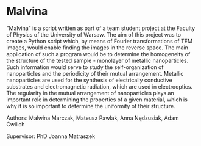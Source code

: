 # Malvina
"Malvina" is a script written as part of a team student project at the Faculty of Physics of the University of Warsaw. 
The aim of this project was to create a Python script which, by means of Fourier transformations of TEM images, would enable finding the images in the reverse space. The main application of such a program would be to determine the homogeneity of the structure of the tested sample - monolayer of metallic nanoparticles. Such information would serve to study the self-organization of nanoparticles and the periodicity of their mutual arrangement. 
Metallic nanoparticles are used for the synthesis of electrically conductive substrates and electromagnetic radiation, which are used in electrooptics. The regularity in the mutual arrangement of nanoparticles plays an important role in determining the properties of a given material, which is why it is so important to determine the uniformity of their structure.

Authors: Malwina Marczak, Mateusz Pawlak, Anna Nędzusiak, Adam Ćwilich 

Supervisor: PhD Joanna Matraszek 
